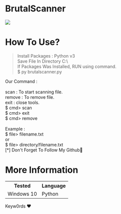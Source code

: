 
# BrutalScanner

![](https://i.ibb.co/nR4Bk2p/brutal-scanner.png)

How To Use?
= 
> Install Packages : Python v3 <br />
> Save File In Directory C:\ <br />
> If Packages Was Installed, RUN using command. <br />
$ py brutalscanner.py <br />

Our Command : <br /> <br />
scan : To start scanning file. <br />
remove : To remove file. <br />
exit : close tools. <br />
$ cmd> scan <br />
$ cmd> exit <br />
$ cmd> remove <br /> <br />
Example : <br /> 
$ file> filename.txt <br />
or <br />
$ file> directory/filename.txt <br />
[*] Don't Forget To Follow My Github🥰

More Information
= 
<table>
<tr> <th>Tested</th> 
<th>Language</th> </tr>
 <tr> 
<td>Windows 10</td> 
<td>Python</td> 
</tr> </table>

Keyw0rds ❤




